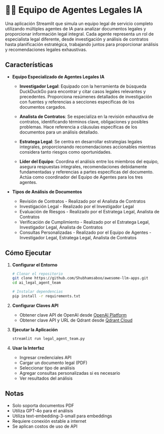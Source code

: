 # 👨‍⚖️ Equipo de Agentes Legales IA

Una aplicación Streamlit que simula un equipo legal de servicio completo utilizando múltiples agentes de IA para analizar documentos legales y proporcionar información legal integral. Cada agente representa un rol de especialista legal diferente, desde investigación y análisis de contratos hasta planificación estratégica, trabajando juntos para proporcionar análisis y recomendaciones legales exhaustivas.

## Características

- **Equipo Especializado de Agentes Legales IA**
  - **Investigador Legal**: Equipado con la herramienta de búsqueda DuckDuckGo para encontrar y citar casos legales relevantes y precedentes. Proporciona resúmenes detallados de investigación con fuentes y referencias a secciones específicas de los documentos cargados.
  
  - **Analista de Contratos**: Se especializa en la revisión exhaustiva de contratos, identificando términos clave, obligaciones y posibles problemas. Hace referencia a cláusulas específicas de los documentos para un análisis detallado.
  
  - **Estratega Legal**: Se centra en desarrollar estrategias legales integrales, proporcionando recomendaciones accionables mientras considera tanto riesgos como oportunidades.
  
  - **Líder del Equipo**: Coordina el análisis entre los miembros del equipo, asegura respuestas integrales, recomendaciones debidamente fundamentadas y referencias a partes específicas del documento. Actúa como coordinador del Equipo de Agentes para los tres agentes.

- **Tipos de Análisis de Documentos**
  - Revisión de Contratos - Realizado por el Analista de Contratos
  - Investigación Legal - Realizado por el Investigador Legal
  - Evaluación de Riesgos - Realizado por el Estratega Legal, Analista de Contratos
  - Verificación de Cumplimiento - Realizado por el Estratega Legal, Investigador Legal, Analista de Contratos
  - Consultas Personalizadas - Realizado por el Equipo de Agentes - Investigador Legal, Estratega Legal, Analista de Contratos

## Cómo Ejecutar

1. **Configurar el Entorno**
   ```bash
   # Clonar el repositorio
   git clone https://github.com/Shubhamsaboo/awesome-llm-apps.git
   cd ai_legal_agent_team
   
   # Instalar dependencias
   pip install -r requirements.txt
   ```

2. **Configurar Claves API**
   - Obtener clave API de OpenAI desde [OpenAI Platform](https://platform.openai.com)
   - Obtener clave API y URL de Qdrant desde [Qdrant Cloud](https://cloud.qdrant.io)

3. **Ejecutar la Aplicación**
   ```bash
   streamlit run legal_agent_team.py
   ```
4. **Usar la Interfaz**
   - Ingresar credenciales API
   - Cargar un documento legal (PDF)
   - Seleccionar tipo de análisis
   - Agregar consultas personalizadas si es necesario
   - Ver resultados del análisis

## Notas

- Solo soporta documentos PDF
- Utiliza GPT-4o para el análisis
- Utiliza text-embedding-3-small para embeddings
- Requiere conexión estable a internet
- Se aplican costos de uso de API
